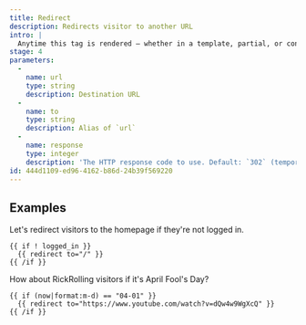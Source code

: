 ```yaml
---
title: Redirect
description: Redirects visitor to another URL
intro: |
  Anytime this tag is rendered — whether in a template, partial, or content, Statamic will redirect the visitor to the specified URL.
stage: 4
parameters:
  -
    name: url
    type: string
    description: Destination URL
  -
    name: to
    type: string
    description: Alias of `url`
  -
    name: response
    type: integer
    description: 'The HTTP response code to use. Default: `302` (temporary).'
id: 444d1109-ed96-4162-b86d-24b39f569220
---
```

## Examples

Let's redirect visitors to the homepage if they're not logged in.
```
{{ if ! logged_in }}
  {{ redirect to="/" }}
{{ /if }}
```

How about RickRolling visitors if it's April Fool's Day?
```
{{ if (now|format:m-d) == "04-01" }}
  {{ redirect to="https://www.youtube.com/watch?v=dQw4w9WgXcQ" }}
{{ /if }}
```
